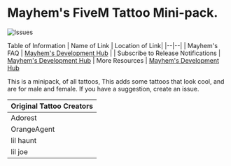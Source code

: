 # Mayhem's FiveM Tattoo Mini-pack.

![Issues](https://img.shields.io/github/issues/MayhemStudios/FiveM-Tattoo-Pack?style=for-the-badge&logo=github-critical)


Table of Information
| Name of Link | Location of Link|
|--|--|
| Mayhem's FAQ | [Mayhem's Development Hub](https://discord.gg/b9upz9NkwC) |
| Subscribe to Release Notifications | [Mayhem's Development Hub](https://discord.gg/b9upz9NkwC)
| More Resources | [Mayhem's Development Hub](https://discord.gg/b9upz9NkwC)


This is a minipack, of all tattoos, This adds some tattoos that look cool, and are for male and female.
If you have a suggestion, create an issue.

| Original Tattoo Creators
|--|
| Adorest |
| OrangeAgent | 
| lil haunt | 
| lil joe |
